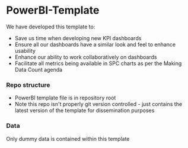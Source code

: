 # PowerBI-Template

We have developed this template to:
* Save us time when developing new KPI dashboards
* Ensure all our dashboards have a similar look and feel to enhance usability
* Enhance our ability to work collaboratively on dashboards
* Facilitate all metrics being available in SPC charts as per the Making Data Count agenda

### Repo structure
* PowerBI template file is in repository root
* Note this repo isn't properly git version controlled - just contains the latest version of the template for dissemination purposes

### Data
Only dummy data is contained within this template

